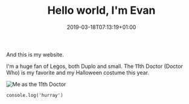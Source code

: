 ﻿---
title: "Hello world, I'm Evan"
date: 2019-03-18T07:13:19+01:00
draft: false
tags: ["first post"]
categories: ["evan", "age4", "Halloween"]
---

And this is my website. 

I'm a huge fan of Legos, both Duplo and small. The 11th Doctor (Doctor Who) is my favorite and my Halloween costume this year.

![Me as the 11th Doctor](https://live.staticflickr.com/65535/49013608491_7c2abcb564_b.jpg)

```
console.log('hurray')
```
